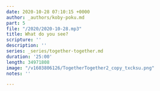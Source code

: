 ```yaml
---
date: 2020-10-28 07:10:15 +0000
author: _authors/koby-poku.md
part: 5
file: "/2020/2020-10-28.mp3"
title: What do you see?
scripture: ''
description: ''
series: _series/together-together.md
duration: '25:00'
length: 34971808
image: "/v1603806126/TogetherTogether2_copy_txcksu.png"
notes: ''

---
```

